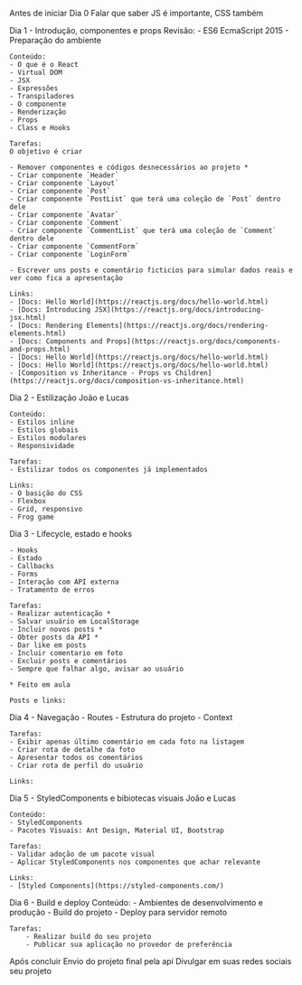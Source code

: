 Antes de iniciar
    Dia 0
    Falar que saber JS é importante, CSS também

Dia 1 - Introdução, componentes e props
    Revisão:
    - ES6 EcmaScript 2015
    - Preparação do ambiente

    Conteúdo:
    - O que é o React
    - Virtual DOM
    - JSX
    - Expressões
    - Transpiladores
    - O componente
    - Renderização
    - Props
    - Class e Hooks
    
    Tarefas:
    O objetivo é criar

    - Remover componentes e códigos desnecessários ao projeto * 
    - Criar componente `Header`
    - Criar componente `Layout`
    - Criar componente `Post`
    - Criar componente `PostList` que terá uma coleção de `Post` dentro dele
    - Criar componente `Avatar`
    - Criar componente `Comment`
    - Criar componente `CommentList` que terá uma coleção de `Comment` dentro dele
    - Criar componente `CommentForm`
    - Criar componente `LoginForm`

    - Escrever uns posts e comentário ficticios para simular dados reais e ver como fica a apresentação

    Links:
    - [Docs: Hello World](https://reactjs.org/docs/hello-world.html)
    - [Docs: Introducing JSX](https://reactjs.org/docs/introducing-jsx.html)
    - [Docs: Rendering Elements](https://reactjs.org/docs/rendering-elements.html)
    - [Docs: Components and Props](https://reactjs.org/docs/components-and-props.html)
    - [Docs: Hello World](https://reactjs.org/docs/hello-world.html)
    - [Docs: Hello World](https://reactjs.org/docs/hello-world.html)
    - [Composition vs Inheritance - Props vs Children](https://reactjs.org/docs/composition-vs-inheritance.html)

Dia 2 - Estilização
    João e Lucas

    Conteúdo:
    - Estilos inline
    - Estilos globais
    - Estilos modulares
    - Responsividade

    Tarefas:
    - Estilizar todos os componentes já implementados

    Links:
    - O basição do CSS
    - Flexbox
    - Grid, responsivo
    - Frog game

Dia 3 - Lifecycle, estado e hooks
    
    - Hooks
    - Estado
    - Callbacks
    - Forms
    - Interação com API externa
    - Tratamento de erros
    
    Tarefas:
    - Realizar autenticação *
    - Salvar usuário em LocalStorage
    - Incluir novos posts *
    - Obter posts da API *
    - Dar like em posts
    - Incluir comentario em foto
    - Excluir posts e comentários
    - Sempre que falhar algo, avisar ao usuário
    
    * Feito em aula

    Posts e links:

Dia 4 - Navegação
    - Routes
    - Estrutura do projeto
    - Context

    Tarefas:
    - Exibir apenas último comentário em cada foto na listagem
    - Criar rota de detalhe da foto
    - Apresentar todos os comentários
    - Criar rota de perfil do usuário

    Links:

Dia 5 - StyledComponents e bibiotecas visuais
    João e Lucas

    Conteúdo:
    - StyledComponents
    - Pacotes Visuais: Ant Design, Material UI, Bootstrap

    Tarefas:
    - Validar adoção de um pacote visual
    - Aplicar StyledComponents nos componentes que achar relevante

    Links:
    - [Styled Components](https://styled-components.com/)

Dia 6 - Build e deploy
    Conteúdo:
    - Ambientes de desenvolvimento e produção
    - Build do projeto
    - Deploy para servidor remoto

    Tarefas:
        - Realizar build do seu projeto
        - Publicar sua aplicação no provedor de preferência
        
Após concluir
    Envio do projeto final pela api
    Divulgar em suas redes sociais seu projeto